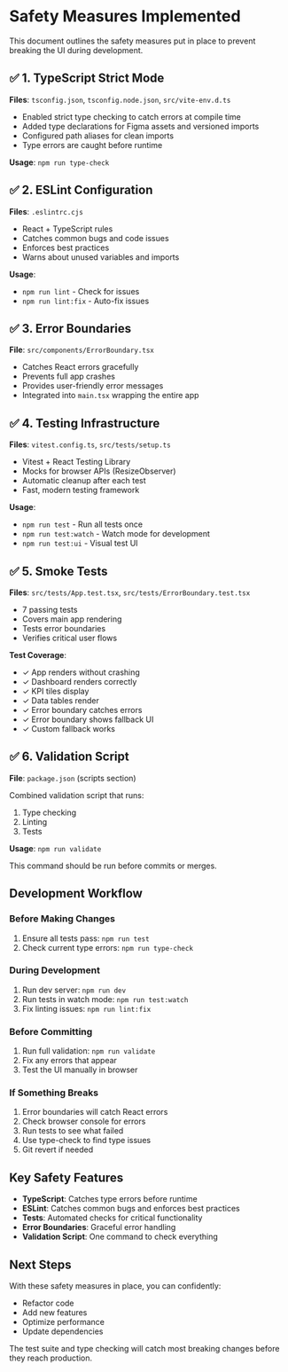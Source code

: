 # Safety Measures Implemented

This document outlines the safety measures put in place to prevent breaking the UI during development.

## ✅ 1. TypeScript Strict Mode

**Files**: `tsconfig.json`, `tsconfig.node.json`, `src/vite-env.d.ts`

- Enabled strict type checking to catch errors at compile time
- Added type declarations for Figma assets and versioned imports
- Configured path aliases for clean imports
- Type errors are caught before runtime

**Usage**: `npm run type-check`

## ✅ 2. ESLint Configuration

**Files**: `.eslintrc.cjs`

- React + TypeScript rules
- Catches common bugs and code issues
- Enforces best practices
- Warns about unused variables and imports

**Usage**: 
- `npm run lint` - Check for issues
- `npm run lint:fix` - Auto-fix issues

## ✅ 3. Error Boundaries

**File**: `src/components/ErrorBoundary.tsx`

- Catches React errors gracefully
- Prevents full app crashes
- Provides user-friendly error messages
- Integrated into `main.tsx` wrapping the entire app

## ✅ 4. Testing Infrastructure

**Files**: `vitest.config.ts`, `src/tests/setup.ts`

- Vitest + React Testing Library
- Mocks for browser APIs (ResizeObserver)
- Automatic cleanup after each test
- Fast, modern testing framework

**Usage**:
- `npm run test` - Run all tests once
- `npm run test:watch` - Watch mode for development
- `npm run test:ui` - Visual test UI

## ✅ 5. Smoke Tests

**Files**: `src/tests/App.test.tsx`, `src/tests/ErrorBoundary.test.tsx`

- 7 passing tests
- Covers main app rendering
- Tests error boundaries
- Verifies critical user flows

**Test Coverage**:
- ✓ App renders without crashing
- ✓ Dashboard renders correctly
- ✓ KPI tiles display
- ✓ Data tables render
- ✓ Error boundary catches errors
- ✓ Error boundary shows fallback UI
- ✓ Custom fallback works

## ✅ 6. Validation Script

**File**: `package.json` (scripts section)

Combined validation script that runs:
1. Type checking
2. Linting
3. Tests

**Usage**: `npm run validate`

This command should be run before commits or merges.

## Development Workflow

### Before Making Changes
1. Ensure all tests pass: `npm run test`
2. Check current type errors: `npm run type-check`

### During Development
1. Run dev server: `npm run dev`
2. Run tests in watch mode: `npm run test:watch`
3. Fix linting issues: `npm run lint:fix`

### Before Committing
1. Run full validation: `npm run validate`
2. Fix any errors that appear
3. Test the UI manually in browser

### If Something Breaks
1. Error boundaries will catch React errors
2. Check browser console for errors
3. Run tests to see what failed
4. Use type-check to find type issues
5. Git revert if needed

## Key Safety Features

- **TypeScript**: Catches type errors before runtime
- **ESLint**: Catches common bugs and enforces best practices  
- **Tests**: Automated checks for critical functionality
- **Error Boundaries**: Graceful error handling
- **Validation Script**: One command to check everything

## Next Steps

With these safety measures in place, you can confidently:
- Refactor code
- Add new features
- Optimize performance
- Update dependencies

The test suite and type checking will catch most breaking changes before they reach production.

